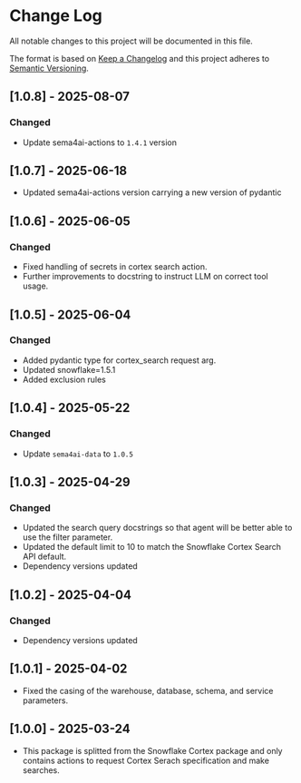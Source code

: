 # Change Log

All notable changes to this project will be documented in this file.

The format is based on [Keep a Changelog](https://keepachangelog.com/)
and this project adheres to [Semantic Versioning](https://semver.org/).

## [1.0.8] - 2025-08-07

### Changed

- Update sema4ai-actions to `1.4.1` version

## [1.0.7] - 2025-06-18

- Updated sema4ai-actions version carrying a new version of pydantic

## [1.0.6] - 2025-06-05

### Changed

- Fixed handling of secrets in cortex search action.
- Further improvements to docstring to instruct LLM on correct tool usage.

## [1.0.5] - 2025-06-04

### Changed
- Added pydantic type for cortex_search request arg.
- Updated snowflake=1.5.1
- Added exclusion rules

## [1.0.4] - 2025-05-22

### Changed

- Update `sema4ai-data` to `1.0.5`

## [1.0.3] - 2025-04-29

### Changed

- Updated the search query docstrings so that agent will be better able to use the filter parameter.
- Updated the default limit to 10 to match the Snowflake Cortex Search API default.
- Dependency versions updated


## [1.0.2] - 2025-04-04

### Changed

- Dependency versions updated

## [1.0.1] - 2025-04-02

- Fixed the casing of the warehouse, database, schema, and service parameters.

## [1.0.0] - 2025-03-24

- This package is splitted from the Snowflake Cortex package and only contains actions to request Cortex Serach specification and make searches.
